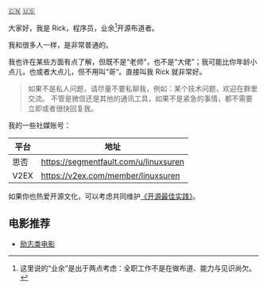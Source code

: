 [:cn:](about-me.md) [:us:](README.md)

大家好，我是 Rick，程序员，业余[^1]开源布道者。

我和很多人一样，是非常普通的。

我也许在某些方面有点了解，但既不是“老师”，也不是“大佬”；我可能比你年龄小点儿，也或者大点儿，但不用叫”哥“。直接叫我 Rick 就非常好。

> 如果不是私人问题，请尽量不要私聊我，例如：某个技术问题，欢迎在群里交流。
> 不管是微信还是其他的通讯工具，如果不是紧急的事情，都不需要立即或者很快回复我。

我的一些社媒账号：

| 平台 | 地址 |
|---|---|
| 思否 | https://segmentfault.com/u/linuxsuren |
| V2EX | https://v2ex.com/member/linuxsuren |

如果你也热爱开源文化，可以考虑共同维护[《开源最佳实践》](https://github.com/LinuxSuRen/open-source-best-practice)。

## 电影推荐
* [励志类电影](https://github.com/LinuxSuRen/inspirational-movie/)

[^1]: 这里说的“业余”是出于两点考虑：全职工作不是在做布道、能力与见识尚欠。
